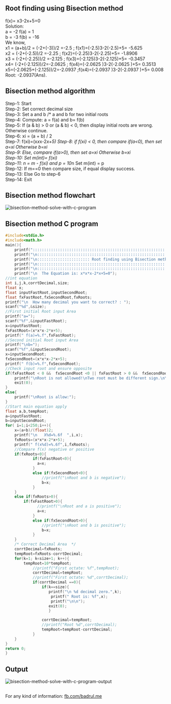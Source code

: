 
## Root finding using Bisection method

f(x)= x3-2x+5=0 <br>
Solution: <br>
a = -2		f(a) = 1<br>
b = -3		f(b) = -16<br>
We know,<br>
x1 = (a+b)/2 =  (-2+(-3))/2  =-2.5 ; f(x1)=(-2.5)3-2(-2.5)+5= -5.625 <br>
x2 = (-2+(-2.5))/2  =-2.25 ; f(x2)=(-2.25)3-2(-2.25)+5= -1.8906 <br>
x3 = (-2+(-2.25))/2  =-2.125 ; f(x3)=(-2.125)3-2(-2.125)+5= -0.3457 <br>
x4= (-2+(-2.125))/2=-2.0625 ; f(x4)=(-2.0625 )3-2(-2.0625 )+5= 0.3513<br>
x5=(-2.0625+(-2.125))/2=-2.0937 ;f(x4)=(-2.0937 )3-2(-2.0937 )+5= 0.008<br>
Root: -2.0937(Ans).<br>

## Bisection method algorithm
Step-1:  Start  <br>
Step-2: Set correct decimal size <br>
Step-3: Set a and b /* a and b for two initial roots <br>
Step-4: Compute: a = f(a) and b= f(b) <br>
 Step-5: If (a & b) > 0 or (a & b) < 0, then display initial roots are wrong. Otherwise continue. <br>
Step-6: xi = (a + b) / 2 <br>
Step-7: f(xi)=(x*x*x-2*x+5)
Step-8: if f(xi) < 0, then compare if(a<0), then set a=xi Otherwise b=xi <br>
Step-9: Else, compare if(a>0), then set a=xi Otherwise b=xi <br>
Step-10: Set m(int)= f(xi) <br>
Step-11: n = m - f(xi) and p = 10*n Set m(int) = p <br>
Step-12: If m==0 then compare size, if equal display success. <br>
Step-13: Else Go to step-6 <br>
Step-14: Exit <br>

## Bisection method flowchart
![bisection-method-solve-with-c-program](https://user-images.githubusercontent.com/15130238/50550077-5fe3c800-0c93-11e9-80a3-6d3aa39b44c7.png)

## Bisection method C program
``` c
#include<stdio.h>
#include<math.h>
main(){
    printf(":::::::::::::::::::::::::::::::::::::::::::::::::::::::::::::::::::::::::::::::::");
    printf("\n:::::::::::::::::::::::::::::::::::::::::::::::::::::::::::::::::::::::::::::::::");
    printf("\n::::::::::::::::::::::: Root finding using Bisection method :::::::::::::::::::::");
    printf("\n:::::::::::::::::::::::::::::::::::::::::::::::::::::::::::::::::::::::::::::::::");
    printf("\n:::::::::::::::::::::::::::::::::::::::::::::::::::::::::::::::::::::::::::::::::\n");
    printf("\n  The Equation is: x*x*x-2*x+5=0");
//int equation
int i,j,k,corrtDecimal,size;
float x;
float inputFastRoot,inputSecondRoot;
float fxFastRoot,fxSecondRoot,fxRoots;
printf("\n  How many decimal you want to correct? : ");
scanf("%d",&size);
//First initial Root input Area
printf("a=");
scanf("%f",&inputFastRoot);
x=inputFastRoot;
fxFastRoot=(x*x*x-2*x+5);
printf(" f(a)=%.f",fxFastRoot);
//Second initial Root input Area
printf("\nb=");
scanf("%f",&inputSecondRoot);
x=inputSecondRoot;
fxSecondRoot=(x*x*x-2*x+5);
printf(" f(b)=%.f",fxSecondRoot);
//Check input root and ensure opposite
if(fxFastRoot < 0 &&  fxSecondRoot <0 || fxFastRoot > 0 &&  fxSecondRoot >0){
    printf("\nRoot is not allowed!\nTwo root must be different sign.\n\n");
    exit(0);
}
else{
    printf("\nRoot is allow:");
}
//Start main equation apply
float a,b,tempRoot;
a=inputFastRoot;
b=inputSecondRoot;
for( i=1;i<250;i++){
    x=(a+b)/(float)2;
    printf("\n   X%d=%.6f  ",i,x);
    fxRoots=(x*x*x-2*x+5);
    printf(" f(x%d)=%.6f",i,fxRoots);
    //Compare f(x) negative or positive
    if(fxRoots<0){
            if(fxFastRoot<0){
              a=x;
            }
            else if(fxSecondRoot<0){
                //printf("\nRoot and b is negative");
                b=x;
            }
    }
    else if(fxRoots>0){
        if(fxFastRoot>0){
              //printf("\nRoot and a is positive");
              a=x;
            }
            else if(fxSecondRoot>0){
                //printf("\nRoot and b is positive");
                b=x;
            }
    }
    /* Correct Decimal Area  */
    corrtDecimal=fxRoots;
    tempRoot=fxRoots-corrtDecimal;
    for(k=1; k<size+1; k++){
        tempRoot=10*tempRoot;
            //printf("First octate: %f",tempRoot);
            corrtDecimal=tempRoot;
            //printf("First octate: %d",corrtDecimal);
            if(corrtDecimal ==0){
                if(k==size){
                   printf("\n %d decimal zero.",k);
                    printf(" Root is: %f",x);
                    printf("\n\n");
                   exit(0);
                   }

                corrtDecimal=tempRoot;
                //printf("Root %d",corrtDecimal);
                tempRoot=tempRoot-corrtDecimal;
            }
    }
}
return 0;
}

```
## Output
![bisection-method-solve-with-c-program-output](https://user-images.githubusercontent.com/15130238/50550170-ee0c7e00-0c94-11e9-873e-0eba0d160f19.png)

##
For any kind of information: [fb.com/badrul.me](https://www.facebook.com/badrul.me)
